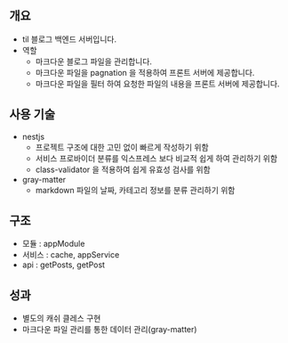 ## 개요

- til 블로그 백엔드 서버입니다.
- 역할
  - 마크다운 블로그 파일을 관리합니다.
  - 마크다운 파일을 pagnation 을 적용하여 프론트 서버에 제공합니다.
  - 마크다운 파일을 필터 하여 요청한 파일의 내용을 프론트 서버에 제공합니다.

## 사용 기술

- nestjs
  - 프로젝트 구조에 대한 고민 없이 빠르게 작성하기 위함
  - 서비스 프로바이더 분류를 익스프레스 보다 비교적 쉽게 하여 관리하기 위함
  - class-validator 을 적용하여 쉽게 유효성 검사를 위함
- gray-matter
  - markdown 파일의 날짜, 카테고리 정보를 분류 관리하기 위함

## 구조

- 모듈 : appModule
- 서비스 : cache, appService
- api : getPosts, getPost

## 성과

- 별도의 캐쉬 클레스 구현
- 마크다운 파일 관리를 통한 데이터 관리(gray-matter)
